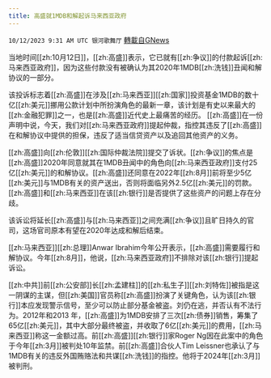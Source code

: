 ```yaml
---
title: 高盛就1MDB和解起诉马来西亚政府
---
```

`10/12/2023 9:31 AM UTC 银河歌舞厅` [轉載自GNews](https://gnews.org/articles/1823440)

当地时间[[zh:10月12日]]，[[zh:高盛]]表示，它已就有[[zh:争议]]的付款起诉[[zh:马来西亚政府]]，因为这些付款没有被确认为其2020年1MDB[[zh:洗钱]]丑闻和解协议的一部分。

该投诉标志着[[zh:高盛]]在涉及[[zh:马来西亚]][[zh:国家]]投资基金1MDB的数十亿[[zh:美元]]挪用公款计划中所扮演角色的最新一章，该计划是有史以来最大的[[zh:金融犯罪]]之一，也是[[zh:高盛]]近代史上最痛苦的经历。 [[zh:高盛]]在一份声明中说，今天，我们对[[zh:马来西亚政府]]提起仲裁，指控其违反了[[zh:高盛]]在和解协议中提供的担保，违反了适当信贷资产以及追回其他资产的义务。

[[zh:高盛]]向[[zh:伦敦]][[zh:国际仲裁法院]]提交了诉状。[[zh:争议]]的焦点是[[zh:高盛]]2020年同意就其在1MDB丑闻中的角色向[[zh:马来西亚政府]]支付25亿[[zh:美元]]的和解协议。[[zh:高盛]]还同意在2022年[[zh:8月]]前将至少5亿[[zh:美元]]与1MDB有关的资产送出，否则将面临另外2.5亿[[zh:美元]]的罚款。[[zh:高盛]]和[[zh:马来西亚]]在该[[zh:银行]]是否提供了这些资产的问题上存在分歧。 

该诉讼将延长[[zh:高盛]]与[[zh:马来西亚]]之间充满[[zh:争议]]且旷日持久的官司，这场官司原本有望在2020年达成和解后结束。

[[zh:马来西亚]][[zh:总理]]Anwar Ibrahim今年公开表示，[[zh:高盛]]需要履行和解协议。今年[[zh:8月]]，他说，[[zh:马来西亚政府]]不排除对该[[zh:银行]]提起诉讼。

[[zh:中共]]前[[zh:公安部]]长[[zh:孟建柱]]的[[zh:私生子]][[zh:刘特佐]]被指是这一阴谋的主谋，但[[zh:美国]]官员称[[zh:高盛]]扮演了关键角色，认为该[[zh:银行]]本应发现警示信号，至少可以防止部分基金被盗。刘仍在逃，并否认有不法行为。2012年和2013 年，[[zh:高盛]]为1MDB安排了三次[[zh:债券]]销售，筹集了65亿[[zh:美元]]，其中大部分最终被盗，并收取了6亿[[zh:美元]]的费用，[[zh:马来西亚]]称这一金额过高。前[[zh:高盛]][[zh:银行]]家Roger Ng因在此案中的角色于今年[[zh:3月]]被判处10年监禁。前[[zh:高盛]]合伙人Tim Leissner也承认了与1MDB有关的违反外国贿赂法和共谋[[zh:洗钱]]的指控。他将于2024年[[zh:3月]]被判刑。
